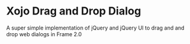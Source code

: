 # Xojo Drag and Drop Dialog
 A super simple implementation of jQuery and jQuery UI to drag and and drop web dialogs in Frame 2.0

